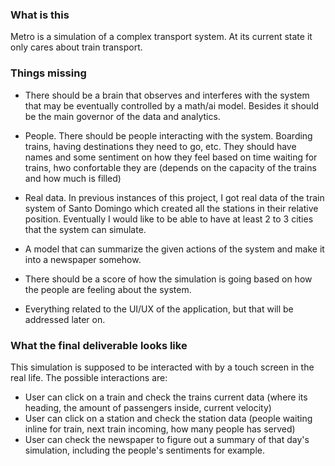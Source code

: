 ### What is this

Metro is a simulation of a complex transport system. At its current state it only cares about train transport.

### Things missing

- There should be a brain that observes and interferes with the system that may be eventually controlled by a math/ai model. Besides it should be the main governor of the data and analytics.
- People. There should be people interacting with the system. Boarding trains, having destinations they need to go, etc. They should have names and some sentiment on how they feel based on time waiting for trains, hwo confortable they are (depends on the capacity of the trains and how much is filled)
- Real data. In previous instances of this project, I got real data of the train system of Santo Domingo which created all the stations in their relative position. Eventually I would like to be able to have at least 2 to 3 cities that the system can simulate.
- A model that can summarize the given actions of the system and make it into a newspaper somehow.
- There should be a score of how the simulation is going based on how the people are feeling about the system.

- Everything related to the UI/UX of the application, but that will be addressed later on.

### What the final deliverable looks like

This simulation is supposed to be interacted with by a touch screen in the real life.
The possible interactions are:

- User can click on a train and check the trains current data (where its heading, the amount of passengers inside, current velocity)
- User can click on a station and check the station data (people waiting inline for train, next train incoming, how many people has served)
- User can check the newspaper to figure out a summary of that day's simulation, including the people's sentiments for example.
